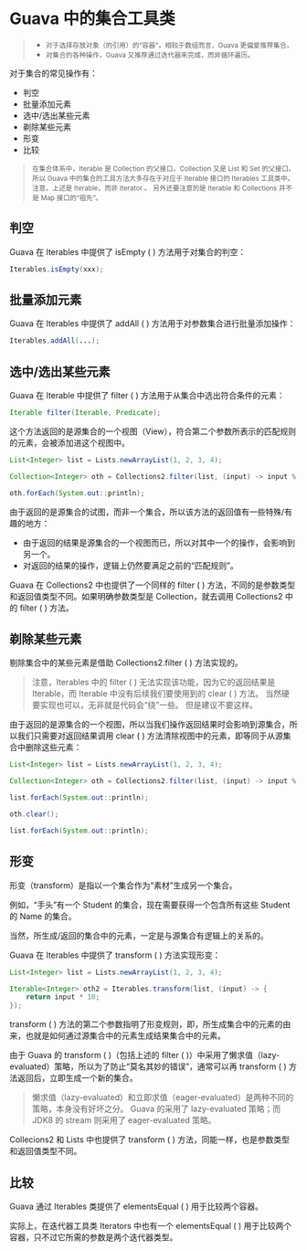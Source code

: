 # Guava 中的集合工具类

> - <small> 对于选择存放对象（的引用）的“容器”，相较于数组而言，Guava 更偏爱推荐集合。</small>
> - <small>对集合的各种操作，Guava 又推荐通过迭代器来完成，而非循环遍历。 </small>

对于集合的常见操作有：

- 判空
- 批量添加元素
- 选中/选出某些元素
- 剃除某些元素
- 形变
- 比较

> <small>在集合体系中，Iterable 是 Collection 的父接口，Collection 又是 List 和 Set 的父接口。所以 Guava 中的集合的工具方法大多存在于对应于 Iterable 接口的 Iterables 工具类中。
注意，上述是 Iterable，而非 Iterator 。
另外还要注意的是 Iterable 和 Collections 并不是 Map 接口的“祖先”。</small>

## 判空

Guava 在 Iterables 中提供了 isEmpty ( ) 方法用于对集合的判空：

```java
Iterables.isEmpty(xxx);
```

## 批量添加元素

Guava 在 Iterables 中提供了 addAll ( ) 方法用于对参数集合进行批量添加操作：

```java
Iterables.addAll(...);
```

## 选中/选出某些元素

Guava 在 Iterable 中提供了 filter ( )  方法用于从集合中选出符合条件的元素：

```java
Iterable filter(Iterable, Predicate);
```
这个方法返回的是源集合的一个视图（View），符合第二个参数所表示的匹配规则的元素，会被添加进这个视图中。

```java
List<Integer> list = Lists.newArrayList(1, 2, 3, 4);

Collection<Integer> oth = Collections2.filter(list, (input) -> input % 2 == 0);

oth.forEach(System.out::println);
```

由于返回的是源集合的试图，而非一个集合，所以该方法的返回值有一些特殊/有趣的地方：

- 由于返回的结果是源集合的一个视图而已，所以对其中一个的操作，会影响到另一个。
- 对返回的结果的操作，逻辑上仍然要满足之前的“匹配规则”。

Guava 在 Collections2 中也提供了一个同样的 filter ( ) 方法，不同的是参数类型和返回值类型不同。如果明确参数类型是 Collection，就去调用 Collections2 中的 filter ( ) 方法。

## 剃除某些元素

剔除集合中的某些元素是借助 Collections2.filter ( ) 方法实现的。

> 注意，Iterables 中的 filter ( ) 无法实现该功能，因为它的返回结果是 Iterable，而 Iterable 中没有后续我们要使用到的 clear ( ) 方法。
当然硬要实现也可以，无非就是代码会“绕”一些。
但是建议不要这样。

由于返回的是源集合的一个视图，所以当我们操作返回结果时会影响到源集合，所以我们只需要对返回结果调用 clear ( ) 方法清除视图中的元素，即等同于从源集合中删除这些元素：

```java
List<Integer> list = Lists.newArrayList(1, 2, 3, 4);

Collection<Integer> oth = Collections2.filter(list, (input) -> input % 2 == 0);

list.forEach(System.out::println);

oth.clear();

list.forEach(System.out::println);
``` 

## 形变

形变（transform）是指以一个集合作为“素材”生成另一个集合。

例如，“手头”有一个 Student 的集合，现在需要获得一个包含所有这些 Student 的 Name 的集合。

当然，所生成/返回的集合中的元素，一定是与源集合有逻辑上的关系的。

Guava 在 Iterables 中提供了 transform ( ) 方法实现形变：

```java
List<Integer> list = Lists.newArrayList(1, 2, 3, 4);

Iterable<Integer> oth2 = Iterables.transform(list, (input) -> {
    return input * 10;
});
```
transform ( ) 方法的第二个参数指明了形变规则，即，所生成集合中的元素的由来，也就是如何通过源集合中的元素生成结果集合中的元素。

由于 Guava 的 transform ( )（包括上述的 filter ( )）中采用了懒求值（lazy-evaluated）策略，所以为了防止“莫名其妙的错误”，通常可以再 transform ( ) 方法返回后，立即生成一个新的集合。

> 懒求值（lazy-evaluated）和立即求值（eager-evaluated）是两种不同的策略，本身没有好坏之分。
Guava 的采用了 lazy-evaluated 策略；而 JDK8 的 stream 则采用了 eager-evaluated 策略。

Collecions2 和 Lists 中也提供了 transform ( ) 方法，同能一样，也是参数类型和返回值类型不同。

## 比较

Guava 通过 Iterables 类提供了 elementsEqual ( ) 用于比较两个容器。

实际上，在迭代器工具类 Iterators 中也有一个 elementsEqual ( ) 用于比较两个容器，只不过它所需的参数是两个迭代器类型。

